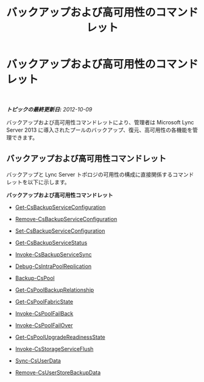 ﻿---
title: バックアップおよび高可用性のコマンドレット
TOCTitle: バックアップおよび高可用性のコマンドレット
ms:assetid: 5aff41a3-7a0e-4c51-9d5f-7f08e36bf046
ms:mtpsurl: https://technet.microsoft.com/ja-jp/library/JJ204925(v=OCS.15)
ms:contentKeyID: 48272218
ms.date: 05/19/2016
mtps_version: v=OCS.15
ms.translationtype: HT
---

# バックアップおよび高可用性のコマンドレット

 

_**トピックの最終更新日:** 2012-10-09_

バックアップおよび高可用性コマンドレットにより、管理者は Microsoft Lync Server 2013 に導入されたプールのバックアップ、復元、高可用性の各機能を管理できます。

## バックアップおよび高可用性コマンドレット

バックアップと Lync Server トポロジの可用性の構成に直接関係するコマンドレットを以下に示します。

**バックアップおよび高可用性コマンドレット**

  - [Get-CsBackupServiceConfiguration](get-csbackupserviceconfiguration.md)

  - [Remove-CsBackupServiceConfiguration](remove-csbackupserviceconfiguration.md)

  - [Set-CsBackupServiceConfiguration](set-csbackupserviceconfiguration.md)

  - [Get-CsBackupServiceStatus](get-csbackupservicestatus.md)

  - [Invoke-CsBackupServiceSync](invoke-csbackupservicesync.md)

  - [Debug-CsIntraPoolReplication](debug-csintrapoolreplication.md)

  - [Backup-CsPool](backup-cspool.md)

  - [Get-CsPoolBackupRelationship](get-cspoolbackuprelationship.md)

  - [Get-CsPoolFabricState](get-cspoolfabricstate.md)

  - [Invoke-CsPoolFailBack](invoke-cspoolfailback.md)

  - [Invoke-CsPoolFailOver](invoke-cspoolfailover.md)

  - [Get-CsPoolUpgradeReadinessState](get-cspoolupgradereadinessstate.md)

  - [Invoke-CsStorageServiceFlush](invoke-csstorageserviceflush.md)

  - [Sync-CsUserData](sync-csuserdata.md)

  - [Remove-CsUserStoreBackupData](remove-csuserstorebackupdata.md)

